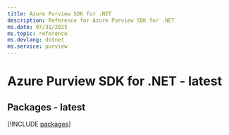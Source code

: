 ```yaml
---
title: Azure Purview SDK for .NET
description: Reference for Azure Purview SDK for .NET
ms.date: 07/31/2025
ms.topic: reference
ms.devlang: dotnet
ms.service: purview
---
```

# Azure Purview SDK for .NET - latest
## Packages - latest
[!INCLUDE [packages](purview-index.md)]